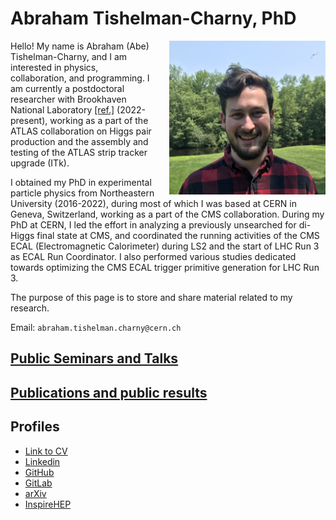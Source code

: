 # Abraham Tishelman-Charny, PhD

<img style="float: right; margin-left: 20px;" 
   width="250" 
   alt="Me" 
   title="Me"
   src="Documents/Abraham_Tishelman-Charny_photo.jpg">

Hello! My name is Abraham (Abe) Tishelman-Charny, and I am interested in physics, collaboration, and programming. I am currently a postdoctoral researcher with Brookhaven National Laboratory [[ref.]](https://www.bnl.gov/staff/atishelma) (2022-present), working as a part of the ATLAS collaboration on Higgs pair production and the assembly and testing of the ATLAS strip tracker upgrade (ITk). 

I obtained my PhD in experimental particle physics from Northeastern University (2016-2022), during most of which I was based at CERN in Geneva, Switzerland, working as a part of the CMS collaboration. During my PhD at CERN, I led the effort in analyzing a previously unsearched for di-Higgs final state at CMS, and coordinated the running activities of the CMS ECAL (Electromagnetic Calorimeter) during LS2 and the start of LHC Run 3 as ECAL Run Coordinator. I also performed various studies dedicated towards optimizing the CMS ECAL trigger primitive generation for LHC Run 3.

The purpose of this page is to store and share material related to my research. 

Email: `abraham.tishelman.charny@cern.ch`

## [Public Seminars and Talks](Pages/Seminars-and-talks.md)
## [Publications and public results](Pages/Publications-and-public-results.md)


## Profiles

- [Link to CV](Documents/Abraham_Tishelman_Charny_CV.pdf)
- [Linkedin](https://www.linkedin.com/in/abraham-tishelman-charny-a4b977159/)
- [GitHub](https://github.com/atishelmanch)
- [GitLab](https://gitlab.cern.ch/atishelm)
- [arXiv](https://arxiv.org/search/physics?searchtype=author&query=Tishelman-Charny%2C+A)
- [InspireHEP](https://inspirehep.net/authors/1684176)


<head>
   <link rel="shortcut icon" type="image/x-icon" href="RabidBirdFavicon.ico">
</head>
